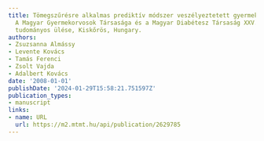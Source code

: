 ```yaml
---
title: Tömegszűrésre alkalmas prediktív módszer veszélyeztetett gyermekek esetén?.
  A Magyar Gyermekorvosok Társasága és a Magyar Diabétesz Társaság XXV. Gyermekdiabétesz
  tudományos ülése, Kiskőrös, Hungary.
authors:
- Zsuzsanna Almássy
- Levente Kovács
- Tamás Ferenci
- Zsolt Vajda
- Adalbert Kovács
date: '2008-01-01'
publishDate: '2024-01-29T15:58:21.751597Z'
publication_types:
- manuscript
links:
- name: URL
  url: https://m2.mtmt.hu/api/publication/2629785
---
```

